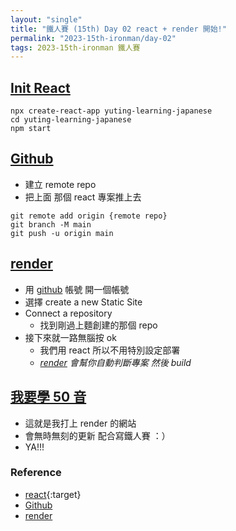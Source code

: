 ```yaml
---
layout: "single"
title: "鐵人賽 (15th) Day 02 react + render 開始!"
permalink: "2023-15th-ironman/day-02"
tags: 2023-15th-ironman 鐵人賽
---
```


## [Init React](https://create-react-app.dev/docs/getting-started)

```
npx create-react-app yuting-learning-japanese
cd yuting-learning-japanese
npm start

```

## [Github](https://github.com/)

- 建立 remote repo 
- 把上面 那個 react 專案推上去

```
git remote add origin {remote repo}
git branch -M main
git push -u origin main
```

## [render](https://render.com/)

- 用 [github](https://github.com/) 帳號 開一個帳號
- 選擇 create a new Static Site
- Connect a repository
   - 找到剛過上麵創建的那個 repo
- 接下來就一路無腦按 ok
  - 我們用 react 所以不用特別設定部署
  - *[render](https://render.com/) 會幫你自動判斷專案 然後 build*


## [我要學 50 音](https://tim-learning-japanese.onrender.com/)

- 這就是我打上 render 的網站
- 會無時無刻的更新 配合寫鐵人賽 ：）
- YA!!!

### Reference

- [react](https://create-react-app.dev/docs/getting-started){:target}
- [Github](https://github.com/)
- [render](https://render.com/)